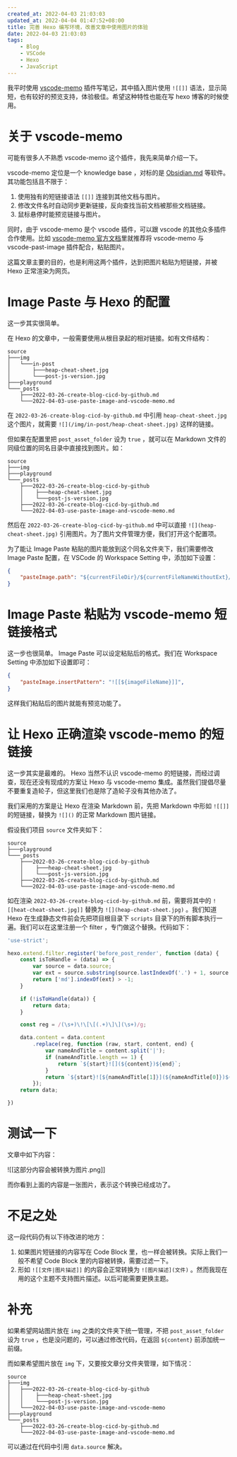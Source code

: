 ```yaml
---
created_at: 2022-04-03 21:03:03
updated_at: 2022-04-04 01:47:52+08:00
title: 完善 Hexo 编写环境，改善文章中使用图片的体验
date: 2022-04-03 21:03:03
tags:
    - Blog
    - VSCode
    - Hexo
    - JavaScript
---
```


我平时使用 [vscode-memo](https://github.com/svsool/vscode-memo) 插件写笔记，其中插入图片使用 `![[]]` 语法，显示简短，也有较好的预览支持，体验极佳。希望这种特性也能在写 hexo 博客的时候使用。

# 关于 vscode-memo

可能有很多人不熟悉 vscode-memo 这个插件，我先来简单介绍一下。

vscode-memo 定位是一个 knowledge base ，对标的是 [Obsidian.md](https://obsidian.md/) 等软件。其功能包括且不限于：

1. 使用独有的短链接语法 `[[]]` 连接到其他文档与图片。
2. 修改文件名时自动同步更新链接，反向查找当前文档被那些文档链接。
3. 鼠标悬停时能预览链接与图片。

同时，由于 vscode-memo 是个 vscode 插件，可以跟 vscode 的其他众多插件合作使用。比如 [vscode-memo 官方文档](https://github.com/svsool/vscode-memo/blob/master/help/How%20to/Pasting%20images%20from%20clipboard.md)里就推荐将 vscode-memo 与 vscode-past-image 插件配合，粘贴图片。

这篇文章主要的目的，也是利用这两个插件，达到把图片粘贴为短链接，并被 Hexo 正常渲染为网页。

# Image Paste 与 Hexo 的配置

这一步其实很简单。

在 Hexo 的文章中，一般需要使用从根目录起的相对链接。如有文件结构：

```tree
source
├───img
│   └───in-post
│       ├───heap-cheat-sheet.jpg
│       └───post-js-version.jpg
├───playground
└───_posts
    ├───2022-03-26-create-blog-cicd-by-github.md
    └───2022-04-03-use-paste-image-and-vscode-memo.md
```

在 `2022-03-26-create-blog-cicd-by-github.md` 中引用 `heap-cheat-sheet.jpg` 这个图片，就需要 `![](/img/in-post/heap-cheat-sheet.jpg)` 这样的链接。

但如果在配置里把 `post_asset_folder` 设为 `true` ，就可以在 Markdown 文件的同级位置的同名目录中直接找到图片。如：

```tree
source
├───img
├───playground
└───_posts
    ├───2022-03-26-create-blog-cicd-by-github
    │    ├───heap-cheat-sheet.jpg
    │    └───post-js-version.jpg
    ├───2022-03-26-create-blog-cicd-by-github.md
    └───2022-04-03-use-paste-image-and-vscode-memo.md
```

然后在 `2022-03-26-create-blog-cicd-by-github.md` 中可以直接 `![](heap-cheat-sheet.jpg)` 引用图片。为了图片文件管理方便，我们打开这个配置项。

为了能让 Image Paste 粘贴的图片能放到这个同名文件夹下，我们需要修改 Image Paste 配置，在 VSCode 的 Workspace Setting 中，添加如下设置：

```json
{
    "pasteImage.path": "${currentFileDir}/${currentFileNameWithoutExt}/"
}
```

# Image Paste 粘贴为 vscode-memo 短链接格式

这一步也很简单。 Image Paste 可以设定粘贴后的格式。我们在 Workspace Setting 中添加如下设置即可：

```json
{
    "pasteImage.insertPattern": "![[${imageFileName}]]",
}
```

这样我们粘贴后的图片就能有预览功能了。

# 让 Hexo 正确渲染 vscode-memo 的短链接

这一步其实是最难的。 Hexo 当然不认识 vscode-memo 的短链接，而经过调查，现在还没有现成的方案让 Hexo 与 vscode-memo 集成。虽然我们提倡尽量不要重复造轮子，但这里我们也是除了造轮子没有其他办法了。

我们采用的方案是让 Hexo 在渲染 Markdown 前，先把 Markdown 中形如 `![[]]` 的短链接，替换为 `![]()` 的正常 Markdown 图片链接。

假设我们项目 `source` 文件夹如下：

```tree
source
├───playground
└───_posts
    ├───2022-03-26-create-blog-cicd-by-github
    │    ├───heap-cheat-sheet.jpg
    │    └───post-js-version.jpg
    ├───2022-03-26-create-blog-cicd-by-github.md
    └───2022-04-03-use-paste-image-and-vscode-memo.md
```

如在渲染 `2022-03-26-create-blog-cicd-by-github.md` 前，需要将其中的 `![[heat-cheat-sheet.jpg]]` 替换为 `![](heap-cheat-sheet.jpg)` 。我们知道 Hexo 在生成静态文件前会先把项目根目录下 `scripts` 目录下的所有脚本执行一遍。我们可以在这里注册一个 filter ，专门做这个替换。代码如下：

```js
'use-strict';

hexo.extend.filter.register('before_post_render', function (data) {
    const isToHandle = (data) => {
        var source = data.source;
        var ext = source.substring(source.lastIndexOf('.') + 1, source.length).toLowerCase();
        return ['md'].indexOf(ext) > -1;
    }

    if (!isToHandle(data)) {
        return data;
    }

    const reg = /(\s+)\!\[\[(.+)\]\](\s+)/g;

    data.content = data.content
        .replace(reg, function (raw, start, content, end) {
            var nameAndTitle = content.split('|');
            if (nameAndTitle.length == 1) {
                return `${start}![](${content})${end}`;
            }
            return `${start}![${nameAndTitle[1]}](${nameAndTitle[0]})${end}`;
        });
    return data;

})
```

# 测试一下

文章中如下内容：

![[这部分内容会被转换为图片.png]]


而你看到上面的内容是一张图片，表示这个转换已经成功了。

# 不足之处

这一段代码仍有以下待改进的地方：
1. 如果图片短链接的内容写在 Code Block 里，也一样会被转换。实际上我们一般不希望 Code Block 里的内容被转换，需要过滤一下。
2. 形如 `![[文件|图片描述]]` 的内容会正常转换为 `![图片描述](文件)` 。然而我现在用的这个主题不支持图片描述。以后可能需要更换主题。

# 补充

如果希望网站图片放在 `img` 之类的文件夹下统一管理，不把 `post_asset_folder` 设为 `true` ，也是没问题的，可以通过修改代码，在返回 `${content}` 前添加统一前缀。

而如果希望图片放在 `img` 下，又要按文章分文件夹管理，如下情况：

```tree
source
├───img
│   ├───2022-03-26-create-blog-cicd-by-github
│   │    ├───heap-cheat-sheet.jpg
│   │    └───post-js-version.jpg
│   └───2022-04-03-use-paste-image-and-vscode-memo
├───playground
└───_posts
    ├───2022-03-26-create-blog-cicd-by-github.md
    └───2022-04-03-use-paste-image-and-vscode-memo.md
```

可以通过在代码中引用 `data.source` 解决。